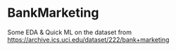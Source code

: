 # BankMarketing
Some EDA &amp; Quick ML on the dataset from https://archive.ics.uci.edu/dataset/222/bank+marketing
